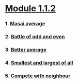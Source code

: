 # [Module 1.1.2](https://github.com/dipanshusabharwal/Hacker-Rank-Problems/tree/master/1.1.2)

### 1. [Masai average](https://github.com/dipanshusabharwal/Hacker-Rank-Problems/blob/master/1.1.2/masai_average.md)

### 2. [Battle of odd and even](https://github.com/dipanshusabharwal/Hacker-Rank-Problems/blob/master/1.1.2/battle_of_odd_and_even.md)

### 3. [Better average](https://github.com/dipanshusabharwal/Hacker-Rank-Problems/blob/master/1.1.2/better_average.md)

### 4. [Smallest and largest of all](https://github.com/dipanshusabharwal/Hacker-Rank-Problems/blob/master/1.1.2/smallest_and_largest_of_all.md)

### 5. [Compete with neighbour](https://github.com/dipanshusabharwal/Hacker-Rank-Problems/blob/master/1.1.2/compete_with_neighbour.md)
